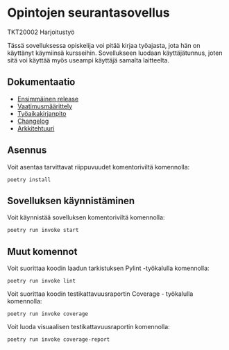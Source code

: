 # Opintojen seurantasovellus
TKT20002 Harjoitustyö

Tässä sovelluksessa opiskelija voi pitää kirjaa työajasta, jota hän on käyttänyt käymiinsä kursseihin. Sovellukseen luodaan käyttäjätunnus, joten sitä voi käyttää myös useampi käyttäjä samalta laitteelta.

## Dokumentaatio
- [Ensimmäinen release](https://github.com/hhuuskon/ohte-harjoitustyo/releases/tag/viikko5)
- [Vaatimusmäärittely](https://github.com/hhuuskon/ohte-harjoitustyo/blob/master/SeuraaOpintojasi/dokumentaatio/vaatimusmaarittely.md)
- [Työaikakirjanpito](https://github.com/hhuuskon/ohte-harjoitustyo/blob/master/SeuraaOpintojasi/dokumentaatio/tyoaikakirjanpito.md)
- [Changelog](https://github.com/hhuuskon/ohte-harjoitustyo/blob/master/SeuraaOpintojasi/dokumentaatio/changelog.md)
- [Arkkitehtuuri](https://github.com/hhuuskon/ohte-harjoitustyo/blob/master/SeuraaOpintojasi/dokumentaatio/arkkitehtuuri.md)

## Asennus
Voit asentaa tarvittavat riippuvuudet komentoriviltä komennolla:
```
poetry install
```

## Sovelluksen käynnistäminen
Voit käynnistää sovelluksen komentoriviltä komennolla:
```
poetry run invoke start
```

## Muut komennot
Voit suorittaa koodin laadun tarkistuksen Pylint -työkalulla komennolla:
```
poetry run invoke lint
```

Voit suorittaa koodin testikattavuusraportin Coverage - työkalulla komennolla:
```
poetry run invoke coverage
```

Voit luoda visuaalisen testikattavuusraportin komennolla:
```
poetry run invoke coverage-report
```


